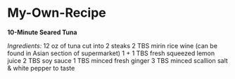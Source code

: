 # My-Own-Recipe
**10-Minute Seared Tuna**

_Ingredients:_
12 oz of tuna cut into 2 steaks
2 TBS mirin rice wine (can be found in Asian section of supermarket)
1 + 1 TBS fresh squeezed lemon juice
2 TBS soy sauce
1 TBS minced fresh ginger
3 TBS minced scallion
salt & white pepper to taste

